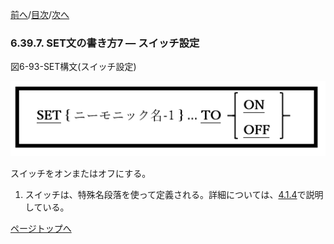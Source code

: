 <!--navi start1-->
[前へ](6-39-6.md)/[目次](https://opensourcecobol.github.io/markdown/TOC.html)/[次へ](6-40-1.md)
<!--navi end1-->
### 6.39.7. SET文の書き方7 ― スイッチ設定

図6-93-SET構文(スイッチ設定)

![alt text](Image/6-93-Set.png)

スイッチをオンまたはオフにする。

1. スイッチは、特殊名段落を使って定義される。詳細については、[4.1.4](4-1-4.md)で説明している。

<!--navi start2-->

[ページトップへ](6-39-7.md)
<!--navi end2-->
